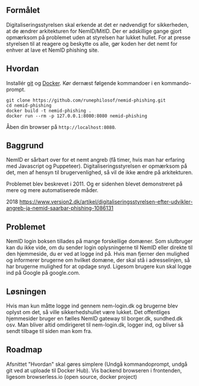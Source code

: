 Formålet
--------------
Digitaliseringsstyrelsen skal erkende at det er nødvendigt for sikkerheden, at de ændrer arkitekturen for NemID/MitID.
Der er adskillige gange gjort opmærksom på problemet uden at styrelsen har lukket hullet.
For at presse styrelsen til at reagere og beskytte os alle, gør koden her det nemt for enhver at lave et NemID phishing site.

Hvordan
-------------
Installér [git](https://git-scm.com/book/en/v2/Getting-Started-Installing-Git) og [Docker](https://docs.docker.com/install/).
Kør dernæst følgende kommandoer i en kommando-prompt.
```
git clone https://github.com/runephilosof/nemid-phishing.git
cd nemid-phishing
docker build -t nemid-phishing .
docker run --rm -p 127.0.0.1:8080:8080 nemid-phishing
```
Åben din browser på `http://localhost:8080`.

Baggrund
---------------
NemID er sårbart over for et nemt angreb (få timer, hvis man har erfaring med Javascript og Puppeteer).
Digitaliseringsstyrelsen er opmærksom på det, men af hensyn til brugervenlighed, så vil de ikke ændre på arkitekturen.

Problemet blev beskrevet i 2011. Og er sidenhen blevet demonstreret på mere og mere automatiserede måder.

2018 https://www.version2.dk/artikel/digitaliseringsstyrelsen-efter-udvikler-angreb-ja-nemid-saarbar-phishing-1086131

Problemet
----------------
NemID login boksen tillades på mange forskellige domæner. Som slutbruger kan du ikke vide, om du sender login oplysningerne til NemID eller direkte til den hjemmeside, du er ved at logge ind på.
Hvis man fjerner den mulighed og informerer brugerne om hvilket domæne, der skal stå i adresselinjen, så har brugerne mulighed for at opdage snyd. Ligesom brugere kun skal logge ind på Google på google.com.

Løsningen
----------------
Hvis man kun måtte logge ind gennem nem-login.dk og brugerne blev oplyst om det, så ville sikkerhedshullet være lukket.
Det offentliges hjemmesider bruger en fælles NemID gateway til borger.dk, sundhed.dk osv. Man bliver altid omdirigeret til nem-login.dk, logger ind, og bliver så sendt tilbage til siden man kom fra.

Roadmap
-------
Afsnittet "Hvordan" skal gøres simplere (Undgå kommandoprompt, undgå git ved at uploade til Docker Hub).
Vis backend browseren i frontenden, ligesom browserless.io (open source, docker project)
